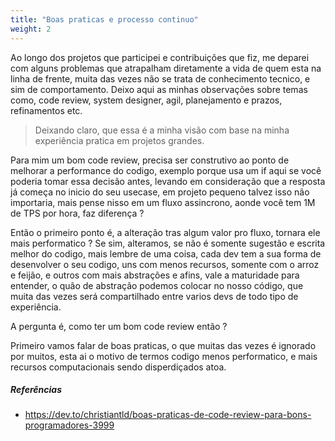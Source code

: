 ```yaml
---
title: "Boas praticas e processo continuo"
weight: 2
---
```


Ao longo dos projetos que participei e contribuições que fiz, me deparei com alguns problemas que atrapalham diretamente a vida de quem esta na linha de frente, muita das vezes não se trata de conhecimento tecnico, e sim de comportamento. Deixo aqui as minhas observações sobre temas como, code review, system designer, agil, planejamento e prazos, refinamentos etc.

>Deixando claro, que essa é a minha visão com base na minha experiência pratica em projetos grandes.

Para mim um bom code review, precisa ser construtivo ao ponto de melhorar a performance do codigo, exemplo porque usa um if aqui se você poderia tomar essa decisão antes, levando em consideração que a resposta já começa no inicio do seu usecase, em projeto pequeno talvez isso não importaria, mais pense nisso em um fluxo assincrono, aonde você tem 1M de TPS por hora, faz diferença ?

Então o primeiro ponto é, a alteração tras algum valor pro fluxo, tornara ele mais performatico ? Se sim, alteramos, se não é somente sugestão e escrita melhor do codigo, mais lembre de uma coisa, cada dev tem a sua forma de desenvolver o seu codigo, uns com menos recursos, somente com o arroz e feijão, e outros com mais abstrações e afins, vale a maturidade para entender, o quão de abstração podemos colocar no nosso código, que muita das vezes será compartilhado entre varios devs de todo tipo de experiência.

A pergunta é, como ter um bom code review então ?

Primeiro vamos falar de boas praticas, o que muitas das vezes é ignorado por muitos, esta ai o motivo de termos codigo menos performatico, e mais recursos computacionais sendo disperdiçados atoa.

##### Referências
- https://dev.to/christiantld/boas-praticas-de-code-review-para-bons-programadores-3999
